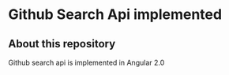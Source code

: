 # Github Search Api implemented

## About this repository
Github search api is implemented in Angular 2.0
